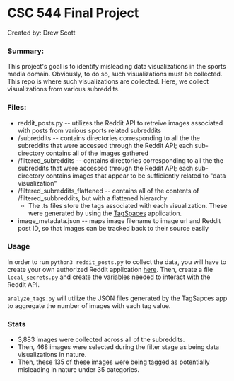 # CSC 544 Final Project

Created by: Drew Scott

### Summary:

This project's goal is to identify misleading data visualizations in the sports media domain. Obviously, to do so, such visualizations must be collected. This repo is where such visualizations are collected. Here, we collect visualizations from various subreddits.

### Files:
* reddit_posts.py -- utilizes the Reddit API to retreive images associated with posts from various sports related subreddits
* /subreddits -- contains directories corresponding to all the the subreddits that were accessed through the Reddit API; each sub-directory contains all of the images gathered
* /filtered_subreddits -- contains directories corresponding to all the the subreddits that were accessed through the Reddit API; each sub-directory contains images that appear to be sufficiently related to "data visualization"
* /filtered_subreddits_flattened -- contains all of the contents of /filtered_subbreddits, but with a flattened hierarchy
    * The .ts files store the tags associated with each visualization. These were generated by using the [TagSpaces](https://www.tagspaces.org/) application.
* image_metadata.json -- maps image filename to image url and Reddit post ID, so that images can be tracked back to their source easily

### Usage

In order to run ```python3 reddit_posts.py``` to collect the data, you will have to create your own authorized Reddit application [here](https://www.reddit.com/prefs/apps). Then, create a file ```local_secrets.py``` and create the variables needed to interact with the Reddit API.

```analyze_tags.py``` will utilize the JSON files generated by the TagSapces app to aggregate the number of images with each tag value.

### Stats

* 3,883 images were collected across all of the subreddits.
* Then, 468 images were selected during the filter stage as being data visualizations in nature.
* Then, these 135 of these images were being tagged as potentially misleading in nature under 35 categories.
